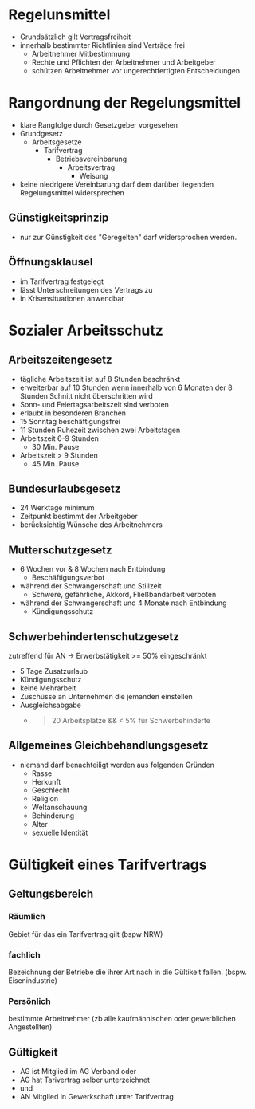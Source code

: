 # Regelunsmittel
- Grundsätzlich gilt Vertragsfreiheit
- innerhalb bestimmter Richtlinien sind Verträge frei
    - Arbeitnehmer Mitbestimmung
    - Rechte und Pflichten der Arbeitnehmer und Arbeitgeber
    - schützen Arbeitnehmer vor ungerechtfertigten Entscheidungen
# Rangordnung der Regelungsmittel
- klare Rangfolge durch Gesetzgeber vorgesehen
- Grundgesetz  
    - Arbeitsgesetze
        - Tarifvertrag
            - Betriebsvereinbarung
                - Arbeitsvertrag    
                    - Weisung
- keine niedrigere Vereinbarung darf dem darüber liegenden Regelungsmittel widersprechen
## Günstigkeitsprinzip
- nur zur Günstigkeit des "Geregelten" darf widersprochen werden.
## Öffnungsklausel
- im Tarifvertrag festgelegt
- lässt Unterschreitungen des Vertrags zu
- in Krisensituationen anwendbar
# Sozialer Arbeitsschutz
## Arbeitszeitengesetz
- tägliche Arbeitszeit ist auf 8 Stunden beschränkt
- erweiterbar auf 10 Stunden wenn innerhalb von 6 Monaten der 8 Stunden Schnitt nicht überschritten wird
- Sonn- und Feiertagsarbeitszeit sind verboten
- erlaubt in besonderen Branchen
- 15 Sonntag beschäftigungsfrei
- 11 Stunden Ruhezeit zwischen zwei Arbeitstagen
- Arbeitszeit 6-9 Stunden
    - 30 Min. Pause
- Arbeitszeit > 9 Stunden
    - 45 Min. Pause
## Bundesurlaubsgesetz
- 24 Werktage minimum
- Zeitpunkt bestimmt der Arbeitgeber
- berücksichtig Wünsche des Arbeitnehmers
## Mutterschutzgesetz
- 6 Wochen vor & 8 Wochen nach Entbindung
    - Beschäftigungsverbot
- während der Schwangerschaft und Stillzeit
    - Schwere, gefährliche, Akkord, Fließbandarbeit verboten
- während der Schwangerschaft und 4 Monate nach Entbindung
    - Kündigungsschutz
## Schwerbehindertenschutzgesetz
zutreffend für AN -> Erwerbstätigkeit >= 50% eingeschränkt
- 5 Tage Zusatzurlaub
- Kündigungsschutz
- keine Mehrarbeit
- Zuschüsse an Unternehmen die jemanden einstellen
- Ausgleichsabgabe
    - > 20 Arbeitsplätze && < 5% für Schwerbehinderte
## Allgemeines Gleichbehandlungsgesetz
- niemand darf benachteiligt werden aus folgenden Gründen
    - Rasse
    - Herkunft
    - Geschlecht
    - Religion
    - Weltanschauung
    - Behinderung
    - Alter
    - sexuelle Identität
# Gültigkeit eines Tarifvertrags
## Geltungsbereich
### Räumlich
Gebiet für das ein Tarifvertrag gilt (bspw NRW)
### fachlich
Bezeichnung der Betriebe die ihrer Art nach in die Gültikeit fallen. (bspw. Eisenindustrie)
### Persönlich
bestimmte Arbeitnehmer (zb alle kaufmännischen oder gewerblichen Angestellten)
## Gültigkeit
- AG ist Mitglied im AG Verband oder
- AG hat Tarivertrag selber unterzeichnet
- und   
- AN Mitglied in Gewerkschaft unter Tarifvertrag

